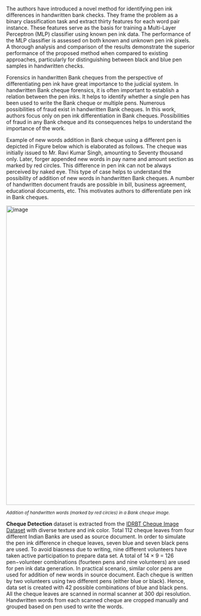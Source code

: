The authors have introduced a novel method for identifying pen ink differences in handwritten bank checks. They frame the problem as a binary classification task and extract thirty features for each word pair instance. These features serve as the basis for training a Multi-Layer Perceptron (MLP) classifier using known pen ink data. The performance of the MLP classifier is assessed on both known and unknown pen ink pixels. A thorough analysis and comparison of the results demonstrate the superior performance of the proposed method when compared to existing approaches, particularly for distinguishing between black and blue pen samples in handwritten checks.

Forensics in handwritten Bank cheques from the perspective of differentiating pen ink have great importance to the judicial system. In handwritten Bank cheque forensics, it is often important to establish a relation between the pen inks. It helps to identify whether a single pen has been used to write the Bank cheque or multiple pens. Numerous possibilities of fraud exist in handwritten Bank cheques. In this work, authors focus only on pen ink differentiation in Bank cheques. Possibilities of fraud in any Bank cheque and its consequences helps to understand the importance of the work.

Example of new words addition in Bank cheque using a different pen is depicted in Figure below which is elaborated as follows. The cheque was initially issued to Mr. Ravi Kumar Singh, amounting to Seventy thousand only. Later, forger appended new words in pay name and amount section as marked by red circles. This difference in pen ink can not be always perceived by naked eye. This type of case helps to understand the possibility of addition of new words in handwritten Bank cheques. A number of handwritten document frauds are possible in bill, business agreement, educational documents, etc. This motivates authors to differentiate pen ink in Bank cheques.

<img src="https://media.springernature.com/full/springer-static/image/chp%3A10.1007%2F978-3-319-69900-4_83/MediaObjects/459522_1_En_83_Fig1_HTML.gif?as=webp" alt="image" width="800">

<span style="font-size: smaller; font-style: italic;">Addition of handwritten words (marked by red circles) in a Bank cheque image.</span>

**Cheque Detection** dataset is extracted from the [IDRBT Cheque Image Dataset](http://www.idrbt.ac.in/icid.html) with diverse texture and ink color. Total 112 cheque leaves from four different Indian Banks are used as source document. In order to simulate the pen ink difference in cheque leaves, seven blue and seven black pens are used. To avoid biasness due to writing, nine different volunteers have taken active participation to prepare data set. A total of 14 × 9 = 126 pen−volunteer combinations (fourteen pens and nine volunteers) are used for pen ink data generation. In practical scenario, similar color pens are used for addition of new words in source document. Each cheque is written by two volunteers using two different pens (either blue or black). Hence, data set is created with 42 possible combinations of blue and black pens. All the cheque leaves are scanned in normal scanner at 300 dpi resolution. Handwritten words from each scanned cheque are cropped manually and grouped based on pen used to write the words.
